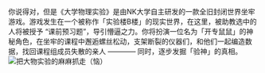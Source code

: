 你说得对，但是《大学物理实验》是由NK大学自主研发的一款全旧封闭世界坐牢游戏。游戏发生在一个被称作「实验楼B楼」的现实世界，在这里，被助教选中的人将被授予 “课前预习题”，导引懵逼之力。你将扮演一位名为「开专鼠鼠」的神秘角色，在坐牢的课程中邂逅螺丝松动，支架断裂的仪器们，和他们一起编造数据，找回课程组成员失散的亲人 ———— 同时，逐步发掘「验神」的真相。
![把大物实验的麻麻抓走（恼）](https://img1.imgtp.com/2023/05/25/4zSZ6vee.jpg)
